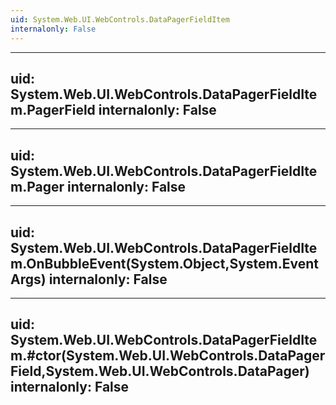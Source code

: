 ```yaml
---
uid: System.Web.UI.WebControls.DataPagerFieldItem
internalonly: False
---
```


---
uid: System.Web.UI.WebControls.DataPagerFieldItem.PagerField
internalonly: False
---

---
uid: System.Web.UI.WebControls.DataPagerFieldItem.Pager
internalonly: False
---

---
uid: System.Web.UI.WebControls.DataPagerFieldItem.OnBubbleEvent(System.Object,System.EventArgs)
internalonly: False
---

---
uid: System.Web.UI.WebControls.DataPagerFieldItem.#ctor(System.Web.UI.WebControls.DataPagerField,System.Web.UI.WebControls.DataPager)
internalonly: False
---
